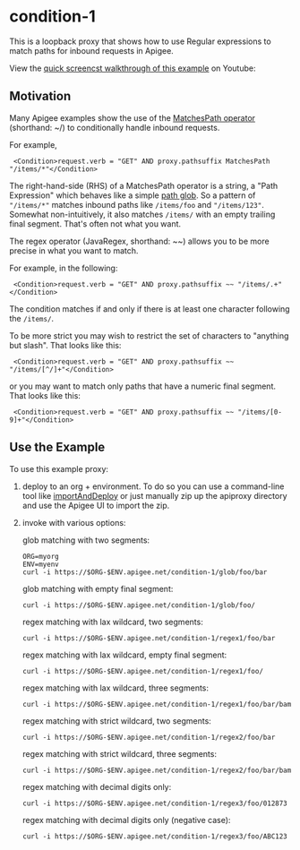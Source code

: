 # condition-1

This is a loopback proxy that shows how to use Regular expressions to match paths for inbound requests in
Apigee.

View the [quick screencst walkthrough of this example](https://youtu.be/eDKFme9PsaY) on Youtube: 


## Motivation

Many Apigee examples show the use of the [MatchesPath
operator](https://docs.apigee.com/api-platform/reference/conditions-reference#operators)
(shorthand: ~/) to conditionally handle inbound requests.

For example,
```
 <Condition>request.verb = "GET" AND proxy.pathsuffix MatchesPath "/items/*"</Condition>
```

The right-hand-side (RHS) of a MatchesPath operator is a string, a "Path Expression"
which behaves like a simple [path
glob](https://en.wikipedia.org/wiki/Glob_(programming)).
So a pattern of `"/items/*"` matches inbound paths like `/items/foo` and
`"/items/123"`. Somewhat non-intuitively, it also matches `/items/` with an
empty trailing final segment. That's often not what you want.

The regex operator (JavaRegex, shorthand: ~~) allows you to be more precise in what you want to match.

For example, in the following:
```
 <Condition>request.verb = "GET" AND proxy.pathsuffix ~~ "/items/.+"</Condition>
```

The condition matches if and only if there is at least one character following
the `/items/`.

To be more strict you may wish to restrict the set of characters to "anything
but slash". That looks like this:
```
 <Condition>request.verb = "GET" AND proxy.pathsuffix ~~ "/items/[^/]+"</Condition>
```

or you may want to match only paths that have a numeric final segment. That
looks like this:

```
 <Condition>request.verb = "GET" AND proxy.pathsuffix ~~ "/items/[0-9]+"</Condition>
```


## Use the Example

To use this example proxy:

1. deploy to an org + environment.
   To do so you can use a command-line tool like [importAndDeploy](https://github.com/DinoChiesa/apigee-edge-js/blob/master/examples/importAndDeploy.js) or just
   manually zip up the apiproxy directory and use the Apigee UI to import the zip.

2. invoke with various options:

   glob matching with two segments:
   ```
   ORG=myorg
   ENV=myenv
   curl -i https://$ORG-$ENV.apigee.net/condition-1/glob/foo/bar
   ```
   glob matching with empty final segment:

   ```
   curl -i https://$ORG-$ENV.apigee.net/condition-1/glob/foo/
   ```

   regex matching with lax wildcard, two segments:
   ```
   curl -i https://$ORG-$ENV.apigee.net/condition-1/regex1/foo/bar
   ```
   regex matching with lax wildcard, empty final segment:
   ```
   curl -i https://$ORG-$ENV.apigee.net/condition-1/regex1/foo/
   ```
   regex matching with lax wildcard, three segments:
   ```
   curl -i https://$ORG-$ENV.apigee.net/condition-1/regex1/foo/bar/bam
   ```

   regex matching with strict wildcard, two segments:
   ```
   curl -i https://$ORG-$ENV.apigee.net/condition-1/regex2/foo/bar
   ```
   regex matching with strict wildcard, three segments:
   ```
   curl -i https://$ORG-$ENV.apigee.net/condition-1/regex2/foo/bar/bam
   ```

   regex matching with decimal digits only:
   ```
   curl -i https://$ORG-$ENV.apigee.net/condition-1/regex3/foo/012873
   ```

   regex matching with decimal digits only (negative case):
   ```
   curl -i https://$ORG-$ENV.apigee.net/condition-1/regex3/foo/ABC123
   ```


